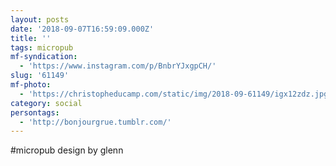 ```yaml
---
layout: posts
date: '2018-09-07T16:59:09.000Z'
title: ''
tags: micropub
mf-syndication:
  - 'https://www.instagram.com/p/BnbrYJxgpCH/'
slug: '61149'
mf-photo:
  - 'https://christopheducamp.com/static/img/2018-09-61149/igx12zdz.jpg'
category: social
persontags:
  - 'http://bonjourgrue.tumblr.com/'
---
```

#micropub design by glenn
